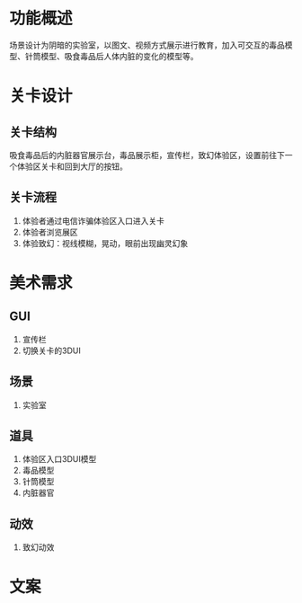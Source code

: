 <!--
 * @Author: your name
 * @Date: 2020-05-06 22:05:59
 * @LastEditTime: 2020-05-10 22:34:08
 * @LastEditors: Please set LastEditors
 * @Description: In User Settings Edit
 * @FilePath: \myProject-wy\安防VR\安防VR\防毒模块功能设计.md
 -->
# 功能概述
场景设计为阴暗的实验室，以图文、视频方式展示进行教育，加入可交互的毒品模型、针筒模型、吸食毒品后人体内脏的变化的模型等。

# 关卡设计
## 关卡结构
吸食毒品后的内脏器官展示台，毒品展示柜，宣传栏，致幻体验区，设置前往下一个体验区关卡和回到大厅的按钮。
## 关卡流程
1. 体验者通过电信诈骗体验区入口进入关卡
2. 体验者浏览展区
3. 体验致幻：视线模糊，晃动，眼前出现幽灵幻象

# 美术需求
## GUI
1. 宣传栏
2. 切换关卡的3DUI
## 场景
1. 实验室
## 道具
1. 体验区入口3DUI模型
2. 毒品模型
3. 针筒模型
4. 内脏器官
## 动效
1. 致幻动效

# 文案